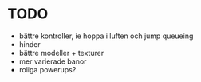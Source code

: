 # TODO

- bättre kontroller, ie hoppa i luften och jump queueing
- hinder
- bättre modeller + texturer
- mer varierade banor
- roliga powerups?
